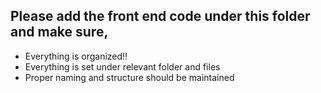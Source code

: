 ## Please add the front end code under this folder and make sure,

* Everything is organized!!
* Everything is set under relevant folder and files
* Proper naming and structure should be maintained
